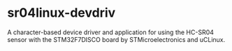 # sr04linux-devdriv
A character-based device driver and application for using the HC-SR04 sensor with the STM32F7DISCO board by STMicroelectronics and uCLinux.
